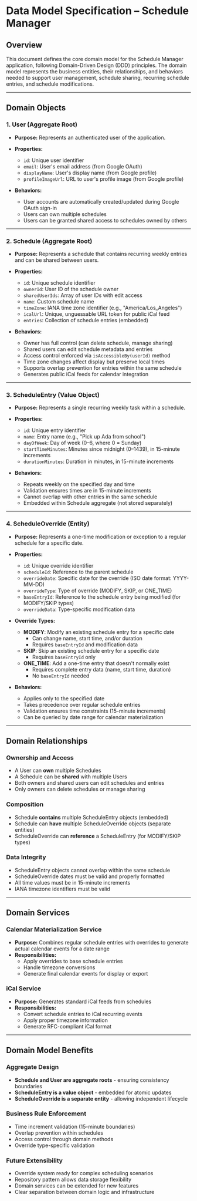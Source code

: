 # Data Model Specification – Schedule Manager

## Overview
This document defines the core domain model for the Schedule Manager application, following Domain-Driven Design (DDD) principles. The domain model represents the business entities, their relationships, and behaviors needed to support user management, schedule sharing, recurring schedule entries, and schedule modifications.

---

## Domain Objects

### 1. User (Aggregate Root)
- **Purpose:** Represents an authenticated user of the application.
- **Properties:**
  - `id`: Unique user identifier
  - `email`: User's email address (from Google OAuth)
  - `displayName`: User's display name (from Google profile)
  - `profileImageUrl`: URL to user's profile image (from Google profile)

- **Behaviors:**
  - User accounts are automatically created/updated during Google OAuth sign-in
  - Users can own multiple schedules
  - Users can be granted shared access to schedules owned by others

---

### 2. Schedule (Aggregate Root)
- **Purpose:** Represents a schedule that contains recurring weekly entries and can be shared between users.
- **Properties:**
  - `id`: Unique schedule identifier
  - `ownerId`: User ID of the schedule owner
  - `sharedUserIds`: Array of user IDs with edit access
  - `name`: Custom schedule name
  - `timeZone`: IANA time zone identifier (e.g., "America/Los_Angeles")
  - `icalUrl`: Unique, unguessable URL token for public iCal feed
  - `entries`: Collection of schedule entries (embedded)

- **Behaviors:**
  - Owner has full control (can delete schedule, manage sharing)
  - Shared users can edit schedule metadata and entries
  - Access control enforced via `isAccessibleBy(userId)` method
  - Time zone changes affect display but preserve local times
  - Supports overlap prevention for entries within the same schedule
  - Generates public iCal feeds for calendar integration

---

### 3. ScheduleEntry (Value Object)
- **Purpose:** Represents a single recurring weekly task within a schedule.
- **Properties:**
  - `id`: Unique entry identifier
  - `name`: Entry name (e.g., "Pick up Ada from school")
  - `dayOfWeek`: Day of week (0–6, where 0 = Sunday)
  - `startTimeMinutes`: Minutes since midnight (0–1439), in 15-minute increments
  - `durationMinutes`: Duration in minutes, in 15-minute increments

- **Behaviors:**
  - Repeats weekly on the specified day and time
  - Validation ensures times are in 15-minute increments
  - Cannot overlap with other entries in the same schedule
  - Embedded within Schedule aggregate (not stored separately)

---

### 4. ScheduleOverride (Entity)
- **Purpose:** Represents a one-time modification or exception to a regular schedule for a specific date.
- **Properties:**
  - `id`: Unique override identifier
  - `scheduleId`: Reference to the parent schedule
  - `overrideDate`: Specific date for the override (ISO date format: YYYY-MM-DD)
  - `overrideType`: Type of override (MODIFY, SKIP, or ONE_TIME)
  - `baseEntryId`: Reference to the schedule entry being modified (for MODIFY/SKIP types)
  - `overrideData`: Type-specific modification data

- **Override Types:**
  - **MODIFY**: Modify an existing schedule entry for a specific date
    - Can change name, start time, and/or duration
    - Requires `baseEntryId` and modification data
  - **SKIP**: Skip an existing schedule entry for a specific date
    - Requires `baseEntryId` only
  - **ONE_TIME**: Add a one-time entry that doesn't normally exist
    - Requires complete entry data (name, start time, duration)
    - No `baseEntryId` needed

- **Behaviors:**
  - Applies only to the specified date
  - Takes precedence over regular schedule entries
  - Validation ensures time constraints (15-minute increments)
  - Can be queried by date range for calendar materialization

---

## Domain Relationships

### Ownership and Access
- A User can **own** multiple Schedules
- A Schedule can be **shared** with multiple Users
- Both owners and shared users can edit schedules and entries
- Only owners can delete schedules or manage sharing

### Composition
- Schedule **contains** multiple ScheduleEntry objects (embedded)
- Schedule can **have** multiple ScheduleOverride objects (separate entities)
- ScheduleOverride can **reference** a ScheduleEntry (for MODIFY/SKIP types)

### Data Integrity
- ScheduleEntry objects cannot overlap within the same schedule
- ScheduleOverride dates must be valid and properly formatted
- All time values must be in 15-minute increments
- IANA timezone identifiers must be valid

---

## Domain Services

### Calendar Materialization Service
- **Purpose:** Combines regular schedule entries with overrides to generate actual calendar events for a date range
- **Responsibilities:**
  - Apply overrides to base schedule entries
  - Handle timezone conversions
  - Generate final calendar events for display or export

### iCal Service
- **Purpose:** Generates standard iCal feeds from schedules
- **Responsibilities:**
  - Convert schedule entries to iCal recurring events
  - Apply proper timezone information
  - Generate RFC-compliant iCal format

---

## Domain Model Benefits

### Aggregate Design
- **Schedule and User are aggregate roots** - ensuring consistency boundaries
- **ScheduleEntry is a value object** - embedded for atomic updates
- **ScheduleOverride is a separate entity** - allowing independent lifecycle

### Business Rule Enforcement
- Time increment validation (15-minute boundaries)
- Overlap prevention within schedules
- Access control through domain methods
- Override type-specific validation

### Future Extensibility
- Override system ready for complex scheduling scenarios
- Repository pattern allows data storage flexibility
- Domain services can be extended for new features
- Clear separation between domain logic and infrastructure